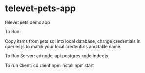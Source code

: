 # televet-pets-app
televet pets demo app

To Run:

Copy items from pets.sql into local database,
change credentials in queries.js to match your local credentials and table name. 

To Run Server:
cd node-api-postgres
node index.js

To run Client:
cd client
npm install
npm start
